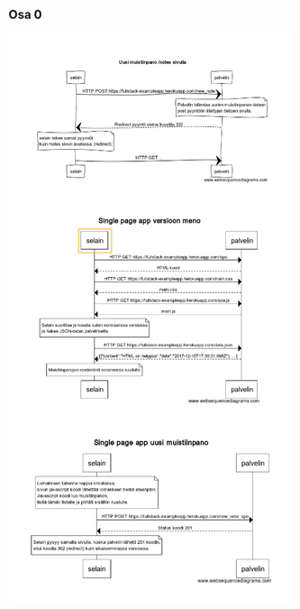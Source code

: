 ## Osa 0
![Uusi muistiinpano /notes](https://raw.githubusercontent.com/Mirex97/FullStack2019/master/Osa%20(0)/Normaali%20-%20uusi%20muistiinpano.PNG)
![Sivun lataus /spa](https://raw.githubusercontent.com/Mirex97/FullStack2019/master/Osa%20(0)/SPA%20-%20sivun%20lataus.PNG)
![Uusi muistiinpano /spa](https://raw.githubusercontent.com/Mirex97/FullStack2019/master/Osa%20(0)/SPA%20-%20uusi%20muistiinpano%20(updated).PNG)
